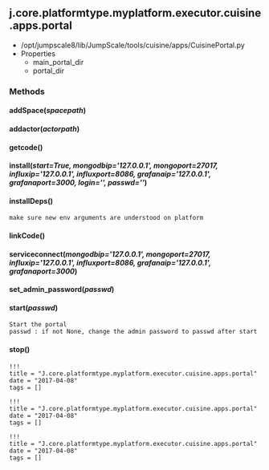 <!-- toc -->
## j.core.platformtype.myplatform.executor.cuisine.apps.portal

- /opt/jumpscale8/lib/JumpScale/tools/cuisine/apps/CuisinePortal.py
- Properties
    - main_portal_dir
    - portal_dir

### Methods

#### addSpace(*spacepath*) 

#### addactor(*actorpath*) 

#### getcode() 

#### install(*start=True, mongodbip='127.0.0.1', mongoport=27017, influxip='127.0.0.1', influxport=8086, grafanaip='127.0.0.1', grafanaport=3000, login='', passwd=''*) 

#### installDeps() 

```
make sure new env arguments are understood on platform

```

#### linkCode() 

#### serviceconnect(*mongodbip='127.0.0.1', mongoport=27017, influxip='127.0.0.1', influxport=8086, grafanaip='127.0.0.1', grafanaport=3000*) 

#### set_admin_password(*passwd*) 

#### start(*passwd*) 

```
Start the portal
passwd : if not None, change the admin password to passwd after start

```

#### stop() 


```
!!!
title = "J.core.platformtype.myplatform.executor.cuisine.apps.portal"
date = "2017-04-08"
tags = []
```

```
!!!
title = "J.core.platformtype.myplatform.executor.cuisine.apps.portal"
date = "2017-04-08"
tags = []
```

```
!!!
title = "J.core.platformtype.myplatform.executor.cuisine.apps.portal"
date = "2017-04-08"
tags = []
```
